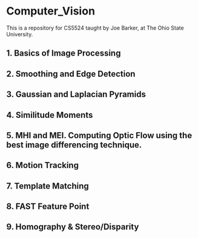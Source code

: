 # Computer_Vision
This is a repository for CS5524 taught by Joe Barker, at The Ohio State University.

## 1. Basics of Image Processing
## 2. Smoothing and Edge Detection
## 3. Gaussian and Laplacian Pyramids
## 4. Similitude Moments
## 5. MHI and MEI. Computing Optic Flow using the best image differencing technique.
## 6. Motion Tracking
## 7. Template Matching
## 8. FAST Feature Point
## 9. Homography & Stereo/Disparity
